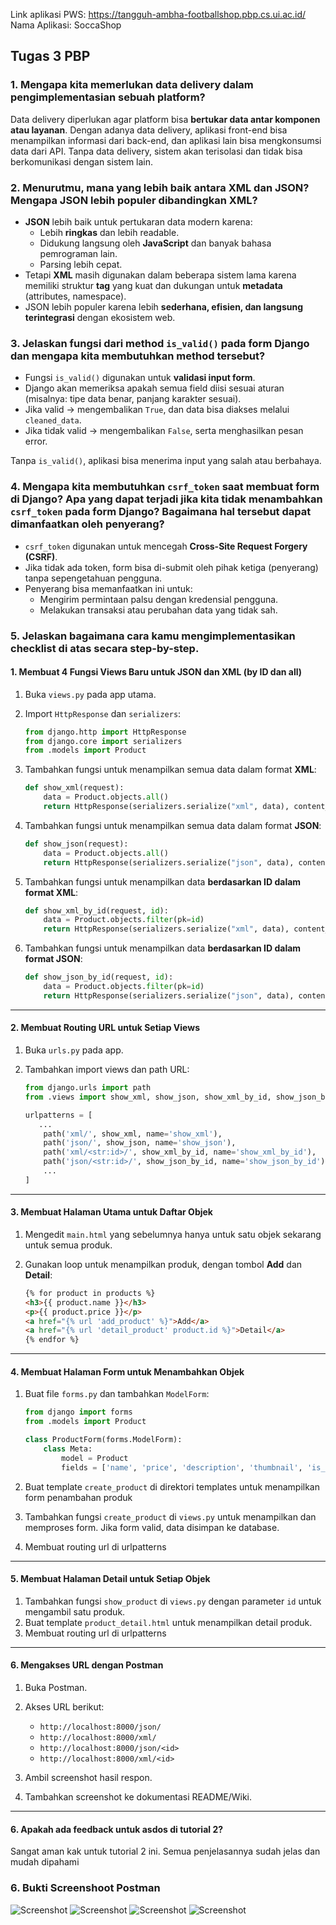 Link aplikasi PWS: https://tangguh-ambha-footballshop.pbp.cs.ui.ac.id/
Nama Aplikasi: SoccaShop

## Tugas 3 PBP

### 1. Mengapa kita memerlukan data delivery dalam pengimplementasian sebuah platform?

Data delivery diperlukan agar platform bisa **bertukar data antar komponen atau layanan**. Dengan adanya data delivery, aplikasi front-end bisa menampilkan informasi dari back-end, dan aplikasi lain bisa mengkonsumsi data dari API. Tanpa data delivery, sistem akan terisolasi dan tidak bisa berkomunikasi dengan sistem lain.

### 2. Menurutmu, mana yang lebih baik antara XML dan JSON? Mengapa JSON lebih populer dibandingkan XML?

- **JSON** lebih baik untuk pertukaran data modern karena:
  - Lebih **ringkas** dan lebih readable.
  - Didukung langsung oleh **JavaScript** dan banyak bahasa pemrograman lain.
  - Parsing lebih cepat.
- Tetapi **XML** masih digunakan dalam beberapa sistem lama karena memiliki struktur **tag** yang kuat dan dukungan untuk **metadata** (attributes, namespace).
- JSON lebih populer karena lebih **sederhana, efisien, dan langsung terintegrasi** dengan ekosistem web.

### 3. Jelaskan fungsi dari method `is_valid()` pada form Django dan mengapa kita membutuhkan method tersebut?

- Fungsi `is_valid()` digunakan untuk **validasi input form**.
- Django akan memeriksa apakah semua field diisi sesuai aturan (misalnya: tipe data benar, panjang karakter sesuai).
- Jika valid → mengembalikan `True`, dan data bisa diakses melalui `cleaned_data`.
- Jika tidak valid → mengembalikan `False`, serta menghasilkan pesan error.

Tanpa `is_valid()`, aplikasi bisa menerima input yang salah atau berbahaya.

### 4. Mengapa kita membutuhkan `csrf_token` saat membuat form di Django? Apa yang dapat terjadi jika kita tidak menambahkan `csrf_token` pada form Django? Bagaimana hal tersebut dapat dimanfaatkan oleh penyerang?

- `csrf_token` digunakan untuk mencegah **Cross-Site Request Forgery (CSRF)**.
- Jika tidak ada token, form bisa di-submit oleh pihak ketiga (penyerang) tanpa sepengetahuan pengguna.
- Penyerang bisa memanfaatkan ini untuk:
  - Mengirim permintaan palsu dengan kredensial pengguna.
  - Melakukan transaksi atau perubahan data yang tidak sah.

### 5. Jelaskan bagaimana cara kamu mengimplementasikan checklist di atas secara step-by-step.

#### 1. Membuat 4 Fungsi Views Baru untuk JSON dan XML (by ID dan all)

1. Buka `views.py` pada app utama.
2. Import `HttpResponse` dan `serializers`:

   ```python
   from django.http import HttpResponse
   from django.core import serializers
   from .models import Product
   ```

3. Tambahkan fungsi untuk menampilkan semua data dalam format **XML**:

   ```python
   def show_xml(request):
       data = Product.objects.all()
       return HttpResponse(serializers.serialize("xml", data), content_type="application/xml")
   ```

4. Tambahkan fungsi untuk menampilkan semua data dalam format **JSON**:

   ```python
   def show_json(request):
       data = Product.objects.all()
       return HttpResponse(serializers.serialize("json", data), content_type="application/json")
   ```

5. Tambahkan fungsi untuk menampilkan data **berdasarkan ID dalam format XML**:

   ```python
   def show_xml_by_id(request, id):
       data = Product.objects.filter(pk=id)
       return HttpResponse(serializers.serialize("xml", data), content_type="application/xml")
   ```

6. Tambahkan fungsi untuk menampilkan data **berdasarkan ID dalam format JSON**:

   ```python
   def show_json_by_id(request, id):
       data = Product.objects.filter(pk=id)
       return HttpResponse(serializers.serialize("json", data), content_type="application/json")
   ```

---

#### 2. Membuat Routing URL untuk Setiap Views

1. Buka `urls.py` pada app.
2. Tambahkan import views dan path URL:

   ```python
   from django.urls import path
   from .views import show_xml, show_json, show_xml_by_id, show_json_by_id

   urlpatterns = [
      ...
       path('xml/', show_xml, name='show_xml'),
       path('json/', show_json, name='show_json'),
       path('xml/<str:id>/', show_xml_by_id, name='show_xml_by_id'),
       path('json/<str:id>/', show_json_by_id, name='show_json_by_id'),
       ...
   ]
   ```

---

#### 3. Membuat Halaman Utama untuk Daftar Objek

1. Mengedit `main.html` yang sebelumnya hanya untuk satu objek sekarang untuk semua produk.
2. Gunakan loop untuk menampilkan produk, dengan tombol **Add** dan **Detail**:

   ```html
   {% for product in products %}
   <h3>{{ product.name }}</h3>
   <p>{{ product.price }}</p>
   <a href="{% url 'add_product' %}">Add</a>
   <a href="{% url 'detail_product' product.id %}">Detail</a>
   {% endfor %}
   ```

---

#### 4. Membuat Halaman Form untuk Menambahkan Objek

1. Buat file `forms.py` dan tambahkan `ModelForm`:

   ```python
   from django import forms
   from .models import Product

   class ProductForm(forms.ModelForm):
       class Meta:
           model = Product
           fields = ['name', 'price', 'description', 'thumbnail', 'is_featured', 'is_available', 'category']
   ```

2. Buat template `create_product` di direktori templates untuk menampilkan form penambahan produk
3. Tambahkan fungsi `create_product` di `views.py` untuk menampilkan dan memproses form.
   Jika form valid, data disimpan ke database.
4. Membuat routing url di urlpatterns

---

#### 5. Membuat Halaman Detail untuk Setiap Objek

1. Tambahkan fungsi `show_product` di `views.py` dengan parameter `id` untuk mengambil satu produk.
2. Buat template `product_detail.html` untuk menampilkan detail produk.
3. Membuat routing url di urlpatterns

---

#### 6. Mengakses URL dengan Postman

1. Buka Postman.
2. Akses URL berikut:

   - `http://localhost:8000/json/`
   - `http://localhost:8000/xml/`
   - `http://localhost:8000/json/<id>`
   - `http://localhost:8000/xml/<id>`

3. Ambil screenshot hasil respon.
4. Tambahkan screenshot ke dokumentasi README/Wiki.

---

#### 6. Apakah ada feedback untuk asdos di tutorial 2?

Sangat aman kak untuk tutorial 2 ini. Semua penjelasannya sudah jelas dan mudah dipahami

### 6. Bukti Screenshoot Postman

![Screenshot](https://drive.google.com/uc?export=view&id=1JY0mt8bOKtiulbmig86ig470A6QPlE2D)
![Screenshot](https://drive.google.com/uc?export=view&id=14t7txIn_8qsMWuVrTxn7nyTKIp3dUoou)
![Screenshot](https://drive.google.com/uc?export=view&id=1tq2KTHTOjPLpwlXVti_hlRrKDkTXmFj6)
![Screenshot](https://drive.google.com/uc?export=view&id=1J8HrYr9RCiFaNDs2fZY1wJqdu7nOPSp0)
